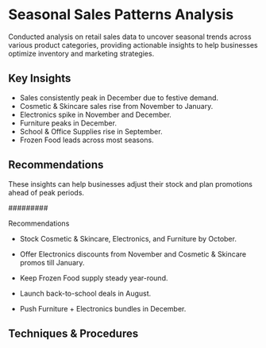 # Seasonal Sales Patterns Analysis
Conducted analysis on retail sales data to uncover seasonal trends across various product categories, providing actionable insights to help businesses optimize inventory and marketing strategies.

## Key Insights
- Sales consistently peak in December due to festive demand.
- Cosmetic & Skincare sales rise from November to January.
- Electronics spike in November and December.
- Furniture peaks in December.
- School & Office Supplies rise in September.
- Frozen Food leads across most seasons.




## Recommendations
These insights can help businesses adjust their stock and plan promotions ahead of peak periods.


#########

Recommendations
 
 
- Stock Cosmetic & Skincare, Electronics, and Furniture by October.
 
- Offer Electronics discounts from November and Cosmetic & Skincare promos till January.
 
- Keep Frozen Food supply steady year-round.
 
- Launch back-to-school deals in August.
 
- Push Furniture + Electronics bundles in December.



## Techniques & Procedures
